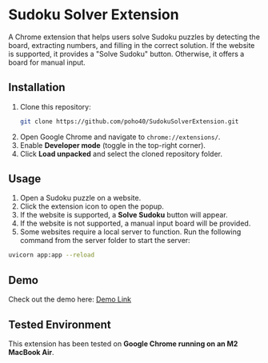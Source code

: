 # Sudoku Solver Extension

A Chrome extension that helps users solve Sudoku puzzles by detecting the board, extracting numbers, and filling in the correct solution. If the website is supported, it provides a "Solve Sudoku" button. Otherwise, it offers a board for manual input.

## Installation

1. Clone this repository:
   ```sh
   git clone https://github.com/poho40/SudokuSolverExtension.git
   ```
2. Open Google Chrome and navigate to `chrome://extensions/`.
3. Enable **Developer mode** (toggle in the top-right corner).
4. Click **Load unpacked** and select the cloned repository folder.

## Usage

1. Open a Sudoku puzzle on a website.
2. Click the extension icon to open the popup.
3. If the website is supported, a **Solve Sudoku** button will appear.
4. If the website is not supported, a manual input board will be provided. 
5. Some websites require a local server to function.
Run the following command from the server folder to start the server:
```sh
uvicorn app:app --reload
```

## Demo

Check out the demo here: [Demo Link](https://youtu.be/eTI9i7XLvfg) 



## Tested Environment

This extension has been tested on **Google Chrome running on an M2 MacBook Air**.








